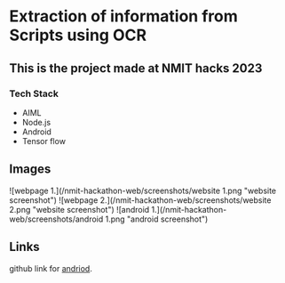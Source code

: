 # Extraction of information from Scripts using OCR

## This is the project made at NMIT hacks 2023


### Tech Stack

* AIML
* Node.js
* Android
* Tensor flow


## Images


![webpage 1.](/nmit-hackathon-web/screenshots/website 1.png "website screenshot")
![webpage 2.](/nmit-hackathon-web/screenshots/website 2.png "website screenshot")
![android 1.](/nmit-hackathon-web/screenshots/android 1.png "android screenshot")

## Links

github link for [andriod](https://www.github.com/Shashankappu/lipi).
